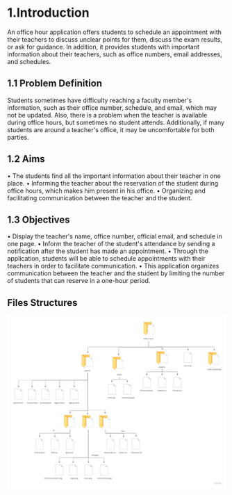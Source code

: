 # 1.Introduction
An office hour application offers students to schedule an appointment with their teachers to discuss unclear points for them, discuss the exam results, or ask for guidance. In addition, it provides students with important information about their teachers, such as office numbers, email addresses, and schedules.

## 1.1	Problem Definition
Students sometimes have difficulty reaching a faculty member's information, such as their office number, schedule, and email, which may not be updated. Also, there is a problem when the teacher is available during office hours, but sometimes no student attends. Additionally, if many students are around a teacher's office, it may be uncomfortable for both parties.

## 1.2 Aims 
•	The students find all the important information about their teacher in one place.
•	Informing the teacher about the reservation of the student during office hours, which makes him present in his office.
•	Organizing and facilitating communication between the teacher and the student.


## 1.3 Objectives
•	Display the teacher's name, office number, official email, and schedule in one page.
•	Inform the teacher of the student's attendance by sending a notification after the student has made an appointment.
•	Through the application, students will be able to schedule appointments with their teachers in order to facilitate communication.
•	This application organizes communication between the teacher and the student by limiting the number of students that can reserve in a one-hour period.

## Files Structures
![File structure](Front-end/Files.jpg)
